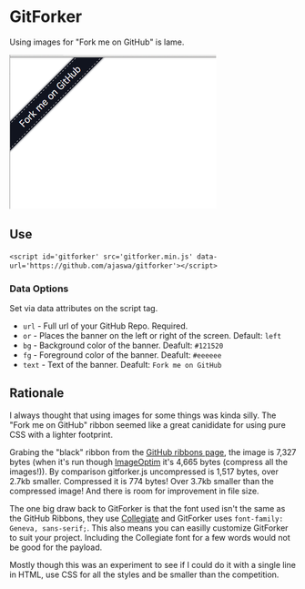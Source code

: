 # GitForker

Using images for "Fork me on GitHub" is lame.

![image](gitforker.png)


## Use

    <script id='gitforker' src='gitforker.min.js' data-url='https://github.com/ajaswa/gitforker'></script>

### Data Options
Set via data attributes on the script tag.

  - `url` -
    Full url of your GitHub Repo.
    Required.
  - `or` -
    Places the banner on the left or right of the screen.
    Default: `left`
  - `bg` -
    Background color of the banner.
    Deafult: `#121520`
  - `fg` -
    Foreground color of the banner.
    Deafult: `#eeeeee`
  - `text` -
    Text of the banner.
    Deafult: `Fork me on GitHub`


## Rationale

I always thought that using images for some things was kinda silly. The "Fork me on GitHub" ribbon seemed like a great canididate for using pure CSS with a lighter footprint.

Grabing the "black" ribbon from the [GitHub ribbons page](https://github.com/blog/273-github-ribbons), the image is 7,327 bytes (when it's run though [ImageOptim](https://imageoptim.com/) it's 4,665 bytes (compress all the images!)). By comparison gitforker.js uncompressed is 1,517 bytes, over 2.7kb smaller. Compressed it is 774 bytes! Over 3.7kb smaller than the compressed image! And there is room for improvement in file size.

The one big draw back to GitForker is that the font used isn't the same as the GitHub Ribbons, they use [Collegiate](http://www.fontriver.com/font/collegiate/) and GitForker uses `font-family: Geneva, sans-serif;`. This also means you can easilly customize GitForker to suit your project. Including the Collegiate font for a few words would not be good for the payload.

Mostly though this was an experiment to see if I could do it with a single line in HTML, use CSS for all the styles and be smaller than the competition.
